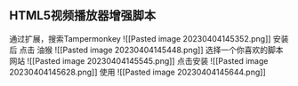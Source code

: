 ```toc
```

## HTML5视频播放器增强脚本
通过扩展，搜索Tampermonkey
![[Pasted image 20230404145352.png]]
安装后 点击 油猴
![[Pasted image 20230404145448.png]]
选择一个你喜欢的脚本网站
![[Pasted image 20230404145545.png]]
点击安装
![[Pasted image 20230404145628.png]]
使用
![[Pasted image 20230404145644.png]]
